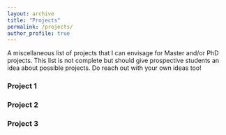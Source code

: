 ```yaml
---
layout: archive
title: "Projects"
permalink: /projects/
author_profile: true
---
```


A miscellaneous list of projects that I can envisage for Master and/or PhD projects.
This list is not complete but should give prospective students an idea about
possible projects. Do reach out with your own ideas too!

### Project 1

### Project 2

### Project 3
